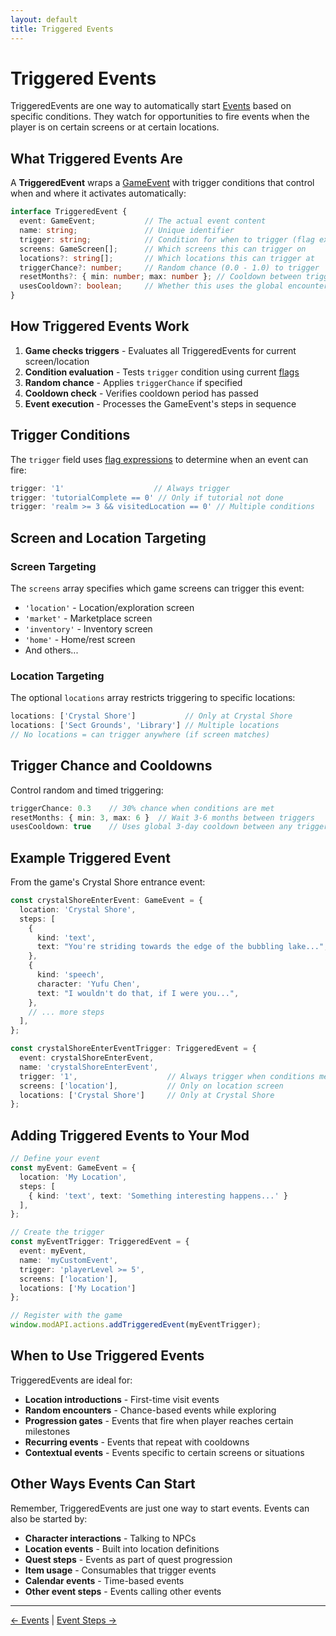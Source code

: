 ```yaml
---
layout: default
title: Triggered Events
---
```


# Triggered Events

TriggeredEvents are one way to automatically start [Events](/concepts/events/) based on specific conditions. They watch for opportunities to fire events when the player is on certain screens or at certain locations.

## What Triggered Events Are

A **TriggeredEvent** wraps a [GameEvent](/concepts/events/) with trigger conditions that control when and where it activates automatically:

```typescript
interface TriggeredEvent {
  event: GameEvent;           // The actual event content
  name: string;               // Unique identifier
  trigger: string;            // Condition for when to trigger (flag expression)
  screens: GameScreen[];      // Which screens this can trigger on
  locations?: string[];       // Which locations this can trigger at
  triggerChance?: number;     // Random chance (0.0 - 1.0) to trigger
  resetMonths?: { min: number; max: number }; // Cooldown between triggers
  usesCooldown?: boolean;     // Whether this uses the global encounter cooldown (3 days)
}
```

## How Triggered Events Work

1. **Game checks triggers** - Evaluates all TriggeredEvents for current screen/location
2. **Condition evaluation** - Tests `trigger` condition using current [flags](flags.md)
3. **Random chance** - Applies `triggerChance` if specified
4. **Cooldown check** - Verifies cooldown period has passed
5. **Event execution** - Processes the GameEvent's steps in sequence

## Trigger Conditions

The `trigger` field uses [flag expressions](/concepts/flags/) to determine when an event can fire:

```typescript
trigger: '1'                    // Always trigger
trigger: 'tutorialComplete == 0' // Only if tutorial not done
trigger: 'realm >= 3 && visitedLocation == 0' // Multiple conditions
```

## Screen and Location Targeting

### Screen Targeting
The `screens` array specifies which game screens can trigger this event:

- `'location'` - Location/exploration screen
- `'market'` - Marketplace screen  
- `'inventory'` - Inventory screen
- `'home'` - Home/rest screen
- And others...

### Location Targeting
The optional `locations` array restricts triggering to specific locations:

```typescript
locations: ['Crystal Shore']           // Only at Crystal Shore
locations: ['Sect Grounds', 'Library'] // Multiple locations
// No locations = can trigger anywhere (if screen matches)
```

## Trigger Chance and Cooldowns

Control random and timed triggering:

```typescript
triggerChance: 0.3    // 30% chance when conditions are met
resetMonths: { min: 3, max: 6 }  // Wait 3-6 months between triggers
usesCooldown: true    // Uses global 3-day cooldown between any triggered events
```

## Example Triggered Event

From the game's Crystal Shore entrance event:

```typescript
const crystalShoreEnterEvent: GameEvent = {
  location: 'Crystal Shore',
  steps: [
    {
      kind: 'text',
      text: "You're striding towards the edge of the bubbling lake...",
    },
    {
      kind: 'speech',
      character: 'Yufu Chen',
      text: "I wouldn't do that, if I were you...",
    },
    // ... more steps
  ],
};

const crystalShoreEnterEventTrigger: TriggeredEvent = {
  event: crystalShoreEnterEvent,
  name: 'crystalShoreEnterEvent',
  trigger: '1',                    // Always trigger when conditions met
  screens: ['location'],           // Only on location screen
  locations: ['Crystal Shore']     // Only at Crystal Shore
};
```

## Adding Triggered Events to Your Mod

```typescript
// Define your event
const myEvent: GameEvent = {
  location: 'My Location',
  steps: [
    { kind: 'text', text: 'Something interesting happens...' }
  ],
};

// Create the trigger
const myEventTrigger: TriggeredEvent = {
  event: myEvent,
  name: 'myCustomEvent',
  trigger: 'playerLevel >= 5',
  screens: ['location'],
  locations: ['My Location']
};

// Register with the game
window.modAPI.actions.addTriggeredEvent(myEventTrigger);
```

## When to Use Triggered Events

TriggeredEvents are ideal for:

- **Location introductions** - First-time visit events
- **Random encounters** - Chance-based events while exploring
- **Progression gates** - Events that fire when player reaches certain milestones
- **Recurring events** - Events that repeat with cooldowns
- **Contextual events** - Events specific to certain screens or situations

## Other Ways Events Can Start

Remember, TriggeredEvents are just one way to start events. Events can also be started by:

- **Character interactions** - Talking to NPCs
- **Location events** - Built into location definitions
- **Quest steps** - Events as part of quest progression
- **Item usage** - Consumables that trigger events
- **Calendar events** - Time-based events
- **Other event steps** - Events calling other events

---

[← Events](/concepts/events/) | [Event Steps →](/concepts/event-steps/)